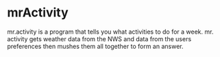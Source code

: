# mrActivity

mr.activity is a program that tells you what activities to do for a week.
mr. activity gets weather data from the NWS and data from the users preferences then mushes them all together to form an
answer.